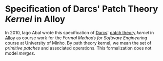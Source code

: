 # Specification of Darcs' Patch Theory _Kernel_ in Alloy

In 2010, Iago Abal wrote this specification of [Darcs](http://darcs.net/)' [patch theory](https://en.wikibooks.org/wiki/Understanding_Darcs/Patch_theory) _kernel_ in [Alloy](http://alloy.mit.edu/alloy/) as course work for the _Formal Methods for Software Engineering_ course at University of Minho. By path theory kernel, we mean the set of _primitive patches_ and associated operations. This formalization does not model _merges_.
